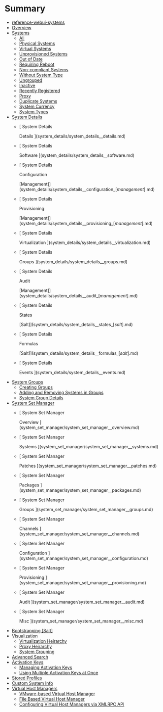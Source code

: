 # Summary

* [reference-webui-systems](README.md)
* [Overview](overview.md)
* [Systems](systems/README.md)
  * [All](systems/all.md)
  * [Physical Systems](systems/physical_systems.md)
  * [Virtual Systems](systems/virtual_systems.md)
  * [Unprovisioned Systems](systems/unprovisioned_systems.md)
  * [Out of Date](systems/out_of_date.md)
  * [Requiring Reboot](systems/requiring_reboot.md)
  * [Non-compliant Systems](systems/non-compliant_systems.md)
  * [Without System Type](systems/without_system_type.md)
  * [Ungrouped](systems/ungrouped.md)
  * [Inactive](systems/inactive.md)
  * [Recently Registered](systems/recently_registered.md)
  * [Proxy](systems/proxy.md)
  * [Duplicate Systems](systems/duplicate_systems.md)
  * [System Currency](systems/system_currency.md)
  * [System Types](systems/system_types.md)
* [System Details](system_details/README.md)
  * [
    System Details

    >

    Details
](system_details/system_details__details.md)
  * [
    System Details

    >

    Software
](system_details/system_details__software.md)
  * [
    System Details

    >

    Configuration

    [Management]](system_details/system_details__configuration_[_management_].md)
  * [
    System Details

    >

    Provisioning

    [Management]](system_details/system_details__provisioning_[_management_].md)
  * [
    System Details

    >

    Virtualization
](system_details/system_details__virtualization.md)
  * [
    System Details

    >

    Groups
](system_details/system_details__groups.md)
  * [
    System Details

    >

    Audit

    [Management]](system_details/system_details__audit_[_management_].md)
  * [
    System Details

    >

    States


    [Salt]](system_details/system_details__states_[_salt_].md)
  * [
    System Details

    >

    Formulas


    [Salt]](system_details/system_details__formulas_[_salt_].md)
  * [
    System Details

    >

    Events
](system_details/system_details__events.md)
* [System Groups](system_groups/README.md)
  * [Creating Groups](system_groups/creating_groups.md)
  * [Adding and Removing Systems in Groups](system_groups/adding_and_removing_systems_in_groups.md)
  * [System Group Details](system_groups/system_group_details.md)
* [System Set Manager](system_set_manager/README.md)
  * [
    System Set Manager

    >

    Overview
](system_set_manager/system_set_manager__overview.md)
  * [
    System Set Manager

    >

    Systems
](system_set_manager/system_set_manager__systems.md)
  * [
    System Set Manager

    >

    Patches
](system_set_manager/system_set_manager__patches.md)
  * [
    System Set Manager

    >

    Packages
](system_set_manager/system_set_manager__packages.md)
  * [
    System Set Manager

    >

    Groups
](system_set_manager/system_set_manager__groups.md)
  * [
    System Set Manager

    >

    Channels
](system_set_manager/system_set_manager__channels.md)
  * [
    System Set Manager

    >

    Configuration
](system_set_manager/system_set_manager__configuration.md)
  * [
    System Set Manager

    >

    Provisioning
](system_set_manager/system_set_manager__provisioning.md)
  * [
    System Set Manager

    >

    Audit
](system_set_manager/system_set_manager__audit.md)
  * [
    System Set Manager

    >

    Misc
](system_set_manager/system_set_manager__misc.md)
* [Bootstrapping [Salt]](bootstrapping_[salt].md)
* [Visualization](visualization/README.md)
  * [Virtualization Heirarchy](visualization/virtualization_heirarchy.md)
  * [Proxy Heirarchy](visualization/proxy_heirarchy.md)
  * [System Grouping](visualization/system_grouping.md)
* [Advanced Search](advanced_search.md)
* [Activation Keys](activation_keys/README.md)
  * [Managing Activation Keys](activation_keys/managing_activation_keys.md)
  * [Using Multiple Activation Keys at Once](activation_keys/using_multiple_activation_keys_at_once.md)
* [Stored Profiles](stored_profiles.md)
* [Custom System Info](custom_system_info.md)
* [Virtual Host Managers](virtual_host_managers/README.md)
  * [VMware-based Virtual Host Manager](virtual_host_managers/vmware-based_virtual_host_manager.md)
  * [File Based Virtual Host Manager](virtual_host_managers/file_based_virtual_host_manager.md)
  * [Configuring Virtual Host Managers via XMLRPC API](virtual_host_managers/configuring_virtual_host_managers_via_xmlrpc_api.md)
